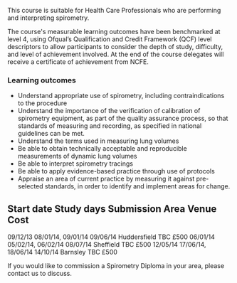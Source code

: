 This course is suitable for Health Care Professionals who are performing and interpreting spirometry.

The course's measurable learning outcomes have been benchmarked at level 4, using Ofqual’s Qualification and Credit Framework (QCF) level descriptors to allow participants to consider the depth of study, difficulty, and level of achievement involved. At the end of the course delegates will receive a certificate of achievement from NCFE.

### Learning outcomes

* Understand appropriate use of spirometry, including contraindications to the procedure
* Understand the importance of the verification of calibration of spirometry equipment, as part of the quality assurance process, so that standards of measuring and recording, as specified in national guidelines can be met.
* Understand the terms used in measuring lung volumes
* Be able to obtain technically acceptable and reproducible measurements of dynamic lung volumes
* Be able to interpret spirometry tracings
* Be able to apply evidence-based practice through use of protocols
* Appraise an area of current practice by measuring it against pre-selected standards, in order to identify and implement areas for change.

Start date    Study days              Submission     Area             Venue     Cost
---------------------------------------------------------------------------------------
09/12/13      08/01/14, 09/01/14      09/06/14       Huddersfield     TBC       £500
06/01/14      05/02/14, 06/02/14      08/07/14       Sheffield        TBC       £500
12/05/14      17/06/14, 18/06/14      14/10/14       Barnsley         TBC       £500


If you would like to commission a Spirometry Diploma in your area, please contact us to discuss.
